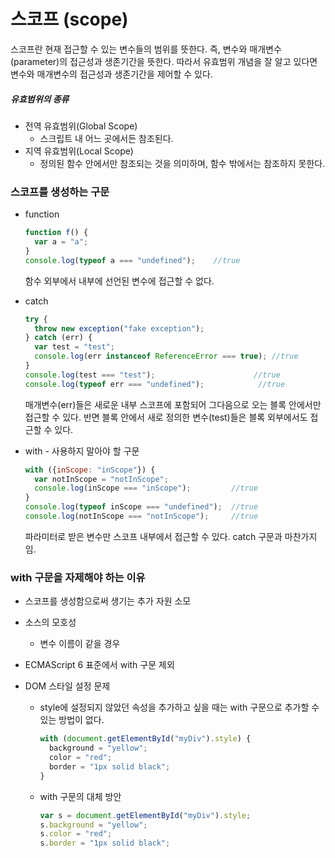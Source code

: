 # 스코프 (scope)

스코프란 현재 접근할 수 있는 변수들의 범위를 뜻한다. 즉, 변수와 매개변수(parameter)의 접근성과 생존기간을 뜻한다. 따라서 유효범위 개념을 잘 알고 있다면 변수와 매개변수의 접근성과 생존기간을 제어할 수 있다. 

##### 유효범위의 종류

- 전역 유효범위(Global Scope)
  - 스크립트 내 어느 곳에서든 참조된다.
- 지역 유효범위(Local Scope)
  - 정의된 함수 안에서만 참조되는 것을 의미하며, 함수 밖에서는 참조하지 못한다.

### 스코프를 생성하는 구문

- function

  ```javascript
  function f() {
    var a = "a";
  }
  console.log(typeof a === "undefined");	//true
  ```

  함수 외부에서 내부에 선언된 변수에 접근할 수 없다.

- catch

  ```javascript
  try {
    throw new exception("fake exception");
  } catch (err) {
    var test = "test";
    console.log(err instanceof ReferenceError === true); //true
  }
  console.log(test === "test");						 //true
  console.log(typeof err === "undefined");			  //true
  ```

  매개변수(err)들은 새로운 내부 스코프에 포함되어 그다음으로 오는 블록 안에서만 접근할 수 있다. 반면 블록 안에서 새로 정의한 변수(test)들은 블록 외부에서도 접근할 수 있다. 

- with - 사용하지 말아야 할 구문

  ```javascript
  with ({inScope: "inScope"}) {
    var notInScope = "notInScope";
    console.log(inScope === "inScope");		    //true
  }
  console.log(typeof inScope === "undefined");	//true
  console.log(notInScope === "notInScope");	    //true
  ```

  파라미터로 받은 변수만 스코프 내부에서 접근할 수 있다. catch 구문과 마찬가지임.



### with 구문을 자제해야 하는 이유

- 스코프를 생성함으로써 생기는 추가 자원 소모

- 소스의 모호성

  - 변수 이름이 같을 경우

- ECMAScript 6 표준에서 with 구문 제외

- DOM 스타일 설정 문제

  - style에 설정되지 않았던 속성을 추가하고 싶을 때는 with 구문으로 추가할 수 있는 방법이 없다.

    ```javascript
    with (document.getElementById("myDiv").style) {
      background = "yellow";
      color = "red";
      border = "1px solid black";
    }
    ```

  - with 구문의 대체 방안

    ```javascript
    var s = document.getElementById("myDiv").style;
    s.background = "yellow";
    s.color = "red";
    s.border = "1px solid black";
    ```